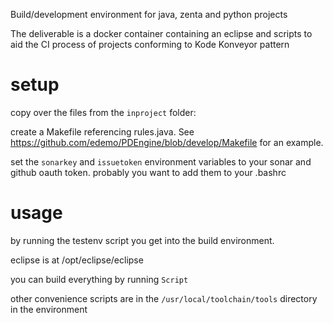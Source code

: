 Build/development environment for java, zenta and python projects

The deliverable is a docker container containing an eclipse and scripts to aid the CI process
of projects conforming to Kode Konveyor pattern

# setup

copy over the files from the `inproject` folder:

create a Makefile referencing rules.java. See https://github.com/edemo/PDEngine/blob/develop/Makefile for an example.

set the `sonarkey` and `issuetoken` environment variables to your sonar and github oauth token.
probably you want to add them to your .bashrc

# usage

by running the testenv script you get into the build environment.

eclipse is at /opt/eclipse/eclipse

you can build everything by running `Script`

other convenience scripts are in the `/usr/local/toolchain/tools` directory in the environment

